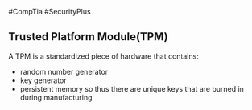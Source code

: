 #CompTia #SecurityPlus
## Trusted Platform Module(TPM)
A TPM is a standardized piece of hardware that contains:
- random number generator 
- key generator
- persistent memory so thus there are unique keys that are burned in during manufacturing 